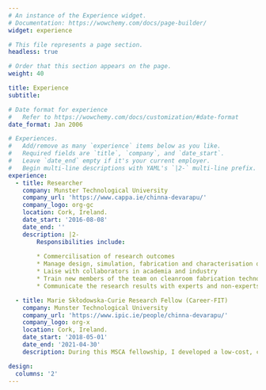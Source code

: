 ```yaml
---
# An instance of the Experience widget.
# Documentation: https://wowchemy.com/docs/page-builder/
widget: experience

# This file represents a page section.
headless: true

# Order that this section appears on the page.
weight: 40

title: Experience
subtitle:

# Date format for experience
#   Refer to https://wowchemy.com/docs/customization/#date-format
date_format: Jan 2006

# Experiences.
#   Add/remove as many `experience` items below as you like.
#   Required fields are `title`, `company`, and `date_start`.
#   Leave `date_end` empty if it's your current employer.
#   Begin multi-line descriptions with YAML's `|2-` multi-line prefix.
experience:
  - title: Researcher 
    company: Munster Technological University 
    company_url: 'https://www.cappa.ie/chinna-devarapu/'
    company_logo: org-gc
    location: Cork, Ireland.
    date_start: '2016-08-08'
    date_end: ''
    description: |2-
        Responsibilities include:
        
        * Commercilisation of research outcomes
        * Manage design, simulation, fabrication and characterisation of photonic devices
        * Laise with collaborators in academia and industry
        * Train new members of the team on cleanroom fabrication technologies
        * Communicate the research results with experts and non-experts 

  - title: Marie Skłodowska-Curie Research Fellow (Career-FIT)
    company: Munster Technological University 
    company_url: 'https://www.ipic.ie/people/chinna-devarapu/'
    company_logo: org-x
    location: Cork, Ireland.
    date_start: '2018-05-01'
    date_end: '2021-04-30'
    description: During this MSCA fellowship, I developed a low-cost, compact 96 well microtiter plate reader for applications in biomedical and pharmaceutical industries. I managed the whole project independently as a principle investigator. As part of this project, I got opportunity to work at the premises of two industrial partners: Vario-Optics Ag (Switzerland) and Pilot Photonics Ltd. These opportunities have led me to work with cross-functional teams and generate IP that has been licensed to the Industrial partner.

design:
  columns: '2'
---
```

